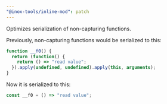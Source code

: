 ```yaml
---
"@inox-tools/inline-mod": patch
---
```


Optimizes serialization of non-capturing functions.

Previously, non-capturing functions would be serialized to this:
```js
function __f0() {
  return (function() {
    return () => "read value";
  }).apply(undefined, undefined).apply(this, arguments);
}
```

Now it is serialized to this:
```js
const __f0 = () => "read value";
```

